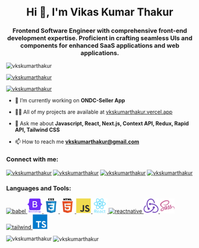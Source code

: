 <h1 align="center">Hi 👋, I'm Vikas Kumar Thakur</h1>
<h3 align="center">Frontend Software Engineer with comprehensive front-end development expertise. Proficient in crafting seamless UIs and components for enhanced SaaS applications and web applications.</h3>

<p align="left"> <img src="https://komarev.com/ghpvc/?username=vkskumarthakur&label=Profile%20views&color=0e75b6&style=flat" alt="vkskumarthakur" /> </p>

<p align="left"> <a href="https://github.com/ryo-ma/github-profile-trophy"><img src="https://github-profile-trophy.vercel.app/?username=vkskumarthakur" alt="vkskumarthakur" /></a> </p>

<p align="left"> <a href="https://twitter.com/vkskumarthakur" target="blank"><img src="https://img.shields.io/twitter/follow/vkskumarthakur?logo=twitter&style=for-the-badge" alt="vkskumarthakur" /></a> </p>

- 🔭 I’m currently working on **ONDC-Seller App**

- 👨‍💻 All of my projects are available at [vkskumarthakur.vercel.app](vkskumarthakur.vercel.app)

- 💬 Ask me about **Javascript, React, Next.js, Context API, Redux, Rapid API, Tailwind CSS**

- 📫 How to reach me **vkskumarthakur@gmail.com**

<h3 align="left">Connect with me:</h3>
<p align="left">
<a href="https://twitter.com/vkskumarthakur" target="blank"><img align="center" src="https://raw.githubusercontent.com/rahuldkjain/github-profile-readme-generator/master/src/images/icons/Social/twitter.svg" alt="vkskumarthakur" height="30" width="40" /></a>
<a href="https://linkedin.com/in/vkskumarthakur" target="blank"><img align="center" src="https://raw.githubusercontent.com/rahuldkjain/github-profile-readme-generator/master/src/images/icons/Social/linked-in-alt.svg" alt="vkskumarthakur" height="30" width="40" /></a>
<a href="https://fb.com/vkskumarthakur" target="blank"><img align="center" src="https://raw.githubusercontent.com/rahuldkjain/github-profile-readme-generator/master/src/images/icons/Social/facebook.svg" alt="vkskumarthakur" height="30" width="40" /></a>
<a href="https://instagram.com/vkskumarthakur" target="blank"><img align="center" src="https://raw.githubusercontent.com/rahuldkjain/github-profile-readme-generator/master/src/images/icons/Social/instagram.svg" alt="vkskumarthakur" height="30" width="40" /></a>
</p>

<h3 align="left">Languages and Tools:</h3>
<p align="left"> <a href="https://babeljs.io/" target="_blank" rel="noreferrer"> <img src="https://www.vectorlogo.zone/logos/babeljs/babeljs-icon.svg" alt="babel" width="40" height="40"/> </a> <a href="https://getbootstrap.com" target="_blank" rel="noreferrer"> <img src="https://raw.githubusercontent.com/devicons/devicon/master/icons/bootstrap/bootstrap-plain-wordmark.svg" alt="bootstrap" width="40" height="40"/> </a> <a href="https://www.w3schools.com/css/" target="_blank" rel="noreferrer"> <img src="https://raw.githubusercontent.com/devicons/devicon/master/icons/css3/css3-original-wordmark.svg" alt="css3" width="40" height="40"/> </a> <a href="https://www.w3.org/html/" target="_blank" rel="noreferrer"> <img src="https://raw.githubusercontent.com/devicons/devicon/master/icons/html5/html5-original-wordmark.svg" alt="html5" width="40" height="40"/> </a> <a href="https://developer.mozilla.org/en-US/docs/Web/JavaScript" target="_blank" rel="noreferrer"> <img src="https://raw.githubusercontent.com/devicons/devicon/master/icons/javascript/javascript-original.svg" alt="javascript" width="40" height="40"/> </a> <a href="https://reactjs.org/" target="_blank" rel="noreferrer"> <img src="https://raw.githubusercontent.com/devicons/devicon/master/icons/react/react-original-wordmark.svg" alt="react" width="40" height="40"/> </a> <a href="https://reactnative.dev/" target="_blank" rel="noreferrer"> <img src="https://reactnative.dev/img/header_logo.svg" alt="reactnative" width="40" height="40"/> </a> <a href="https://redux.js.org" target="_blank" rel="noreferrer"> <img src="https://raw.githubusercontent.com/devicons/devicon/master/icons/redux/redux-original.svg" alt="redux" width="40" height="40"/> </a> <a href="https://sass-lang.com" target="_blank" rel="noreferrer"> <img src="https://raw.githubusercontent.com/devicons/devicon/master/icons/sass/sass-original.svg" alt="sass" width="40" height="40"/> </a> <a href="https://tailwindcss.com/" target="_blank" rel="noreferrer"> <img src="https://www.vectorlogo.zone/logos/tailwindcss/tailwindcss-icon.svg" alt="tailwind" width="40" height="40"/> </a> <a href="https://www.typescriptlang.org/" target="_blank" rel="noreferrer"> <img src="https://raw.githubusercontent.com/devicons/devicon/master/icons/typescript/typescript-original.svg" alt="typescript" width="40" height="40"/> </a> </p>

<p><img align="left" src="https://github-readme-stats.vercel.app/api/top-langs?username=vkskumarthakur&show_icons=true&locale=en&layout=compact" alt="vkskumarthakur" /></p>

<p>&nbsp;<img align="center" src="https://github-readme-stats.vercel.app/api?username=vkskumarthakur&show_icons=true&locale=en" alt="vkskumarthakur" /></p>

